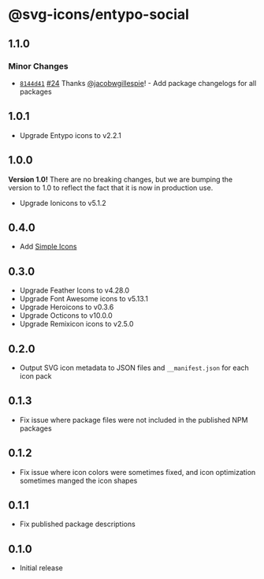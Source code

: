 # @svg-icons/entypo-social

## 1.1.0

### Minor Changes

- [`8144d41`](https://github.com/svg-icons/svg-icons/commit/8144d4179577a00a911f97f3841aa4efcced78b1) [#24](https://github.com/svg-icons/svg-icons/pull/24) Thanks [@jacobwgillespie](https://github.com/jacobwgillespie)! - Add package changelogs for all packages

## 1.0.1

- Upgrade Entypo icons to v2.2.1

## 1.0.0

**Version 1.0!** There are no breaking changes, but we are bumping the version to 1.0 to reflect the fact that it is now in production use.

- Upgrade Ionicons to v5.1.2

## 0.4.0

- Add [Simple Icons](https://github.com/simple-icons/simple-icons)

## 0.3.0

- Upgrade Feather Icons to v4.28.0
- Upgrade Font Awesome icons to v5.13.1
- Upgrade Heroicons to v0.3.6
- Upgrade Octicons to v10.0.0
- Upgrade Remixicon icons to v2.5.0

## 0.2.0

- Output SVG icon metadata to JSON files and `__manifest.json` for each icon pack

## 0.1.3

- Fix issue where package files were not included in the published NPM packages

## 0.1.2

- Fix issue where icon colors were sometimes fixed, and icon optimization sometimes manged the icon shapes

## 0.1.1

- Fix published package descriptions

## 0.1.0

- Initial release
